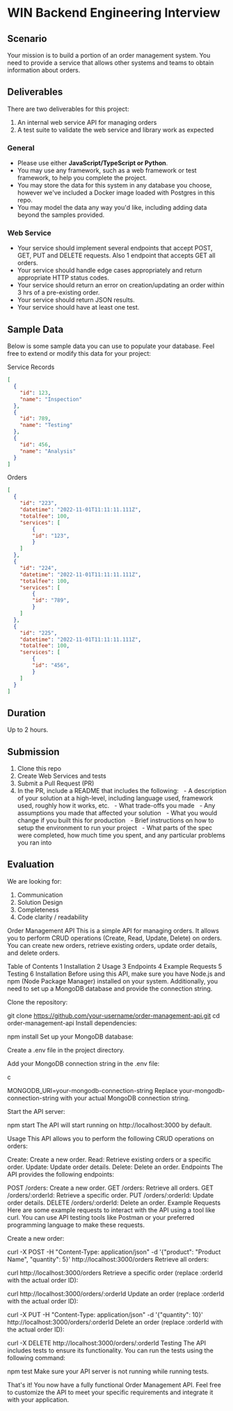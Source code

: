 # WIN Backend Engineering Interview

## Scenario

Your mission is to build a portion of an order management system. You need to provide a service that allows other systems and teams to obtain information about orders.

## Deliverables

There are two deliverables for this project:

1. An internal web service API for managing orders
2. A test suite to validate the web service and library work as expected

### General

- Please use either **JavaScript/TypeScript or Python**.
- You may use any framework, such as a web framework or test framework, to help you complete the project.
- You may store the data for this system in any database you choose, however we've included a Docker image loaded with Postgres in this repo.
- You may model the data any way you'd like, including adding data beyond the samples provided.

### Web Service

- Your service should implement several endpoints that accept POST, GET, PUT and DELETE requests. Also 1 endpoint that accepts GET all orders.
- Your service should handle edge cases appropriately and return appropriate HTTP status codes.
- Your service should return an error on creation/updating an order within 3 hrs of a pre-existing order.
- Your service should return JSON results.
- Your service should have at least one test.

## Sample Data

Below is some sample data you can use to populate your database. Feel free to extend or modify this data for your project:

Service Records

```json
[
  {
    "id": 123,
    "name": "Inspection"
  },
  {
    "id": 789,
    "name": "Testing"
  },
  {
    "id": 456,
    "name": "Analysis"
  }
]
```

Orders

```json
[
  {
    "id": "223",
    "datetime": "2022-11-01T11:11:11.111Z",
    "totalfee": 100,
    "services": [
        {
        "id": "123",
        }
    ]
  },
  {
    "id": "224",
    "datetime": "2022-11-01T11:11:11.111Z",
    "totalfee": 100,
    "services": [
        {
        "id": "789",
        }
    ]
  },
  {
    "id": "225",
    "datetime": "2022-11-01T11:11:11.111Z",
    "totalfee": 100,
    "services": [
        {
        "id": "456",
        }
    ]
  }
]
```

## Duration

Up to 2 hours.

## Submission
1.  Clone this repo
2.  Create Web Services and tests
3.  Submit a Pull Request (PR)
4.  In the PR, include a README that includes the following:
      - A description of your solution at a high-level, including language used, framework used, roughly how it works, etc.
      - What trade-offs you made
      - Any assumptions you made that affected your solution
      - What you would change if you built this for production
      - Brief instructions on how to setup the environment to run your project
      - What parts of the spec were completed, how much time you spent, and any particular problems you ran into

## Evaluation
We are looking for: 
1. Communication
2. Solution Design
3. Completeness
4. Code clarity / readability





Order Management API
This is a simple API for managing orders. It allows you to perform CRUD operations (Create, Read, Update, Delete) on orders. You can create new orders, retrieve existing orders, update order details, and delete orders.

Table of Contents
1 Installation
2 Usage
3 Endpoints
4 Example Requests
5 Testing
6 Installation
Before using this API, make sure you have Node.js and npm (Node Package Manager) installed on your system. Additionally, you need to set up a MongoDB database and provide the connection string.

Clone the repository:



git clone https://github.com/your-username/order-management-api.git
cd order-management-api
Install dependencies:



npm install
Set up your MongoDB database:

Create a .env file in the project directory.

Add your MongoDB connection string in the .env file:

c

MONGODB_URI=your-mongodb-connection-string
Replace your-mongodb-connection-string with your actual MongoDB connection string.

Start the API server:



npm start
The API will start running on http://localhost:3000 by default.

Usage
This API allows you to perform the following CRUD operations on orders:

Create: Create a new order.
Read: Retrieve existing orders or a specific order.
Update: Update order details.
Delete: Delete an order.
Endpoints
The API provides the following endpoints:

POST /orders: Create a new order.
GET /orders: Retrieve all orders.
GET /orders/:orderId: Retrieve a specific order.
PUT /orders/:orderId: Update order details.
DELETE /orders/:orderId: Delete an order.
Example Requests
Here are some example requests to interact with the API using a tool like curl. You can use API testing tools like Postman or your preferred programming language to make these requests.

Create a new order:



curl -X POST -H "Content-Type: application/json" -d '{"product": "Product Name", "quantity": 5}' http://localhost:3000/orders
Retrieve all orders:



curl http://localhost:3000/orders
Retrieve a specific order (replace :orderId with the actual order ID):



curl http://localhost:3000/orders/:orderId
Update an order (replace :orderId with the actual order ID):



curl -X PUT -H "Content-Type: application/json" -d '{"quantity": 10}' http://localhost:3000/orders/:orderId
Delete an order (replace :orderId with the actual order ID):



curl -X DELETE http://localhost:3000/orders/:orderId
Testing
The API includes tests to ensure its functionality. You can run the tests using the following command:



npm test
Make sure your API server is not running while running tests.

That's it! You now have a fully functional Order Management API. Feel free to customize the API to meet your specific requirements and integrate it with your application.
